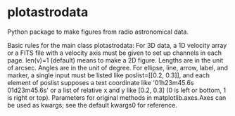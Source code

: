 # plotastrodata
Python package to make figures from radio astronomical data.

Basic rules for the main class plotastrodata:
    For 3D data, a 1D velocity array or a FITS file with a velocity axis must be given to set up channels in each page. len(v)=1 (default) means to make a 2D figure. Lengths are in the unit of arcsec. Angles are in the unit of degree. For ellipse, line, arrow, label, and marker, a single input must be listed like poslist=[[0.2, 0.3]], and each element of poslist supposes a text coordinate like '01h23m45.6s 01d23m45.6s' or a list of relative x and y like [0.2, 0.3] (0 is left or bottom, 1 is right or top). Parameters for original methods in matplotlib.axes.Axes can be used as kwargs; see the default kwargs0 for reference.
